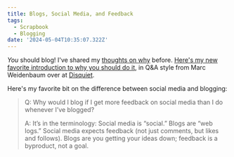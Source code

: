 ```yaml
---
title: Blogs, Social Media, and Feedback
tags:
  - Scrapbook
  - Blogging
date: '2024-05-04T10:35:07.322Z'
---
```


_You_ should blog! I've shared my [thoughts on why](findyourpeople) before. [Here's my new favorite introduction to why you should do it](https://disquiet.com/2021/04/10/q-why-blog-a-blogs-are-great/), in Q&A style from Marc Weidenbaum over at [Disquiet](https://disquiet.com/).

Here's my favorite bit on the difference between social media and blogging:

> Q: Why would I blog if I get more feedback on social media than I do whenever I’ve blogged?
> 
> A: It’s in the terminology: Social media is “social.” Blogs are “web logs.” Social media expects feedback (not just comments, but likes and follows). Blogs are you getting your ideas down; feedback is a byproduct, not a goal.